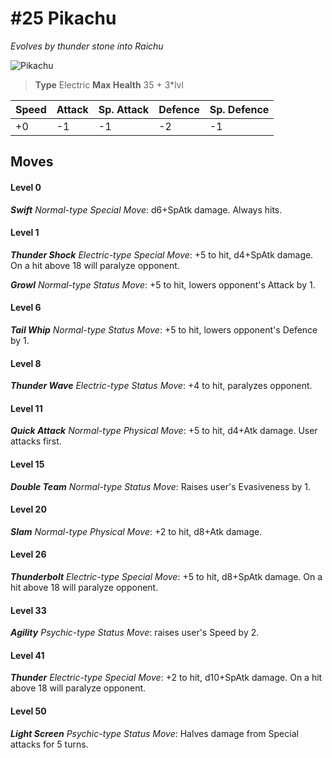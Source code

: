 # #25 Pikachu
*Evolves by thunder stone into Raichu*

![Pikachu](https://img.pokemondb.net/sprites/home/normal/1x/pikachu.png)

> **Type** Electric
> **Max Health** 35 + 3\*lvl

| Speed | Attack | Sp. Attack | Defence | Sp. Defence |
| ----- | ------ | ---------- | ------- | ----------- |
| +0 | -1 | -1 | -2 | -1 |

## Moves
#### Level 0

***Swift** Normal-type Special Move*: d6+SpAtk damage. Always hits.
#### Level 1

***Thunder Shock** Electric-type Special Move*: +5 to hit, d4+SpAtk damage. On a hit above 18 will paralyze opponent.

***Growl** Normal-type Status Move*: +5 to hit, lowers opponent's Attack by 1.
#### Level 6

***Tail Whip** Normal-type Status Move*: +5 to hit, lowers opponent's Defence by 1.
#### Level 8

***Thunder Wave** Electric-type Status Move*: +4 to hit, paralyzes opponent.
#### Level 11

***Quick Attack** Normal-type Physical Move*: +5 to hit, d4+Atk damage. User attacks first.
#### Level 15

***Double Team** Normal-type Status Move*: Raises user's Evasiveness by 1.
#### Level 20

***Slam** Normal-type Physical Move*: +2 to hit, d8+Atk damage. 
#### Level 26

***Thunderbolt** Electric-type Special Move*: +5 to hit, d8+SpAtk damage. On a hit above 18 will paralyze opponent.
#### Level 33

***Agility** Psychic-type Status Move*: raises user's Speed by 2.
#### Level 41

***Thunder** Electric-type Special Move*: +2 to hit, d10+SpAtk damage. On a hit above 18 will paralyze opponent.
#### Level 50

***Light Screen** Psychic-type Status Move*: Halves damage from Special attacks for 5 turns.

